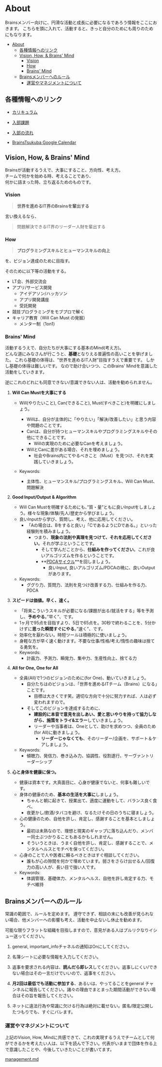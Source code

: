 
# About
Brainsメンバー向けに、円滑な活動と成長に必要になるであろう情報をここにおきます。
こちらを頭に入れて、活動すると、きっと自分のためにも周りのためにもなります。

<!-- TOC -->

- [About](#about)
    - [各種情報へのリンク](#各種情報へのリンク)
    - [Vision, How, & Brains' Mind](#vision-how--brains-mind)
        - [Vision](#vision)
        - [How](#how)
        - [Brains' Mind](#brains-mind)
    - [Brainsメンバーへのルール](#brainsメンバーへのルール)
        - [運営やマネジメントについて](#運営やマネジメントについて)

<!-- /TOC -->

## 各種情報へのリンク
- <a href='https://github.com/brains-tsukuba/Info-and-Rules/blob/master/documents/curriculum.md' target='_blank'>カリキュラム</a>


- <a href='https://github.com/brains-tsukuba/Info-and-Rules/blob/master/documents/entrance_test.md' target='_blank'>入部課題</a>


- [入部の流れ](/documents/enrollment_flow.md)

- <a href='https://calendar.google.com/calendar/embed?src=vgmil359v7udmgl2cr9elph45g%40group.calendar.google.com&ctz=Asia/Tokyo' target='_blank'>BrainsTsukuba Google Calendar</a>


## Vision, How, & Brains' Mind

Brainsが活動するうえで、大事にすること、方向性、考え方。<br>
チームで何かを始める時、考えることであり、<br>
何かに詰まった時、立ち返るためのものです。

### Vision

>**世界を進めるIT界のBrainsを輩出する**

言い換えるなら、<br>

>問題解決できるIT界のリーダー人財を輩出する


### How

>**プログラミングスキルとヒューマンスキルの向上**

を、ビジョン達成のために目指す。

そのために以下等の活動をする。

- LT会、外部交流会
- アプリ/サービス開発
    - アイデアソン/ハッカソン
    - アプリ開発講座
    - 受託開発
- 競技プログラミングをモブプロで解く
- キャリア教育（Will Can Must の発掘）
    - メンター制（1on1）

### Brains' Mind

活動するうえで、自分たちが大事にする基本のMind(考え方)。<br>
どんな道にみなさんが行こうと、**基礎**となりえる普遍性の高いことを挙げました。
これら基礎の体得は、"世界を進めるIT人財"目指すうえで重要です。
しかし基礎の体得は難しいです。
なので助け合いつつ、このBrains' Mindを意識した活動をしていきます。

逆にこれのどれにも同意できない/意識できない人は、活動を勧められません。

1. **Will Can Mustを大事にする**
    - Will(やりたいこと), Can(できること), Must(すべきこと)を明確にしましょう。
        - Willは、自分が主体的に「やりたい」「解決/改善したい」と思う内容や問題のことです。
        - Canは、自分が持つヒューマンスキルやプログラミングスキルやその他にできることです。
            - Willの実現のために必要なCanを考えましょう。
        - WillとCanに差がある場合、それを埋めましょう。
            - 社会やBrains内にてやるべきこと（Must）を見つけ、それを実践していきましょう。
        
    - Keywords:
        - 主体性、ヒューマンスキル/プログラミングスキル、Will Can Must、問題解決

1. **Good Input/Output & Algorithm**
    - Will Can Mustを明確するためにも、”質・量”ともに良いInputをしましょう。様々な現象/体験/先人/歴史から学びましょう。
    - 良いInputから学び、質問し、考え、他に応用してください。
        - 「Aの場合は、Bをすると良い」「CであるようにDである。」といった経験則を積みましょう。
            - つまり、**現象の法則や真理を見つけて、それを応用してください**。それが学ぶということです。
                - そして学んだことから、**仕組みを作ってください**。これが良いアルゴリズムを作るということです。
                - **<a href='https://ja.wikipedia.org/wiki/PDCA%E3%82%B5%E3%82%A4%E3%82%AF%E3%83%AB "PDCAサイクル - Wikipedia"' target='_blank'>PDCAサイクル</a>**を回しましょう。
                    - 良いInput, 良いアルゴリズム/PDCAの暁に、良いOutputがあります。
    - Keywords:
        - ググり力、質問力、法則を見つけ改善する力、仕組みを作る力、PDCA

1. **スピードは価値。早く、速く。**
    - 「将来こういうスキルが必要になる/課題が出る/就活をする」等を予測し、**予めやる**。”早く”、です。
    - 1ヶ月で95点を目指すより、5日で65点を。30秒で終わることを、5分かけずに**思った瞬間すぐにやる**。”速く”、です。
    - 効率化を厭わない。時短ツールは積極的に使いましょう。
    - 身軽な方が早く速く動けます。不要な仕事/性格/考え/惰性の趣味は捨てる勇気を。
    - Keywords:
        - 計画力、予測力、瞬発力、集中力、生産性向上、捨てる力

1. **All for One, One for All**
    - 全員(All)で1つのビジョンのために(for One)、動いていきましょう。
        - 自分たちはのビジョンは、「世界を進めるITチーム（Brains）になる」ことです。
            - 目標は大きくです笑。適切な方向で十分に努力すれば、人は必ず変われますので。
        - そしてこのビジョンを達成するために、
            - **建設的に本音で意見を出しあい、愛と思いやりを持って協力しながら、施策をトライ&エラー**していきましょう。
            - リーダーや当事者は、Oneとして、助けを求めつつ、全員のため(for All)に動きましょう。
                - **リーダーじゃなくても**、そのリーダー/企画を、サポート＆ケアしましょう。
    - Keywords:
        - 傾聴力、発信力、巻き込み力、協調性、役割遂行、サーヴァントリーダーシップ

1. **心と身体を健康に保つ。**
    - 健康は資本です。大真面目に、心身が健康でないと、何事も難しいです。
    - 身体の健康のため、**基本の生活を大事に**しましょう。
        - ちゃんと朝に起きて、授業出て、適度に運動をして、バランス良く食べ、
        - 夜更かし/飲酒/タバコを避け、なるたけその日のうちに寝ましょう。
    - 心の健康のため、自他を許し、肯定し、感謝することを基本としましょう。
        - 最初は未熟なので、理想と現実のギャップに落ち込んだり、メンバー同士ぶつかりることもあるかもしれません。
        - そういうときは、うまく自他を許し、肯定し、感謝することで、メンタルヘルスとモチベを保ってください。
    - 心身のことで人や医者に頼るべきときはすぐ相談してください。
        - 誰もが心の隙間を何かで埋めています。弱さをさらけ出せる人/回復力の高い人が、長い目で強い人です。
    - Keywords:
        - 体調管理、基礎体力、メンタルヘルス、自他を許し肯定する力、モチベ維持


## Brainsメンバーへのルール

常識の範囲で、ルールを定めます。
遵守できず、相談の末にも改善が見られない場合、他メンバーへの影響も考え、活動を中止ないし休止を勧めます。

可能な限りフラットな組織を目指しますので、意見がある人はプルリクなりイシュー送ってください。

1. general, important_infoチャネルの通知はOnにしてください。

1. 名簿シートに必要な情報を入力してください。

1. 返事を要求される内容は、**読んだら即レス**してください。返事しにくい/できない場合はその一言だけでいいので、返事をください。

1. **月2回は最低でも活動に参加する**、あるいは、やってることをgeneral チャンネルに報告してください。諸々の理由でまとまった期間活動ができない場合はその旨を報告してください。

1. ネットに違法行為や常識に欠ける行為は絶対に載せない。匿名/限定公開したつもりでも、すぐにバレます。


### 運営やマネジメントについて

上記のVision, How, Mindに共感できて、これの実現するうえでチームとして何ができるかを考えたい人は、以下を読んで下さい。代表がいままで団体を作る上で意識したことや、今後していきたいことが書いてます。

<a href='https://github.com/brains-tsukuba/Info-and-Rules/blob/master/documents/management.md' target='_blank'>management.md</a>
